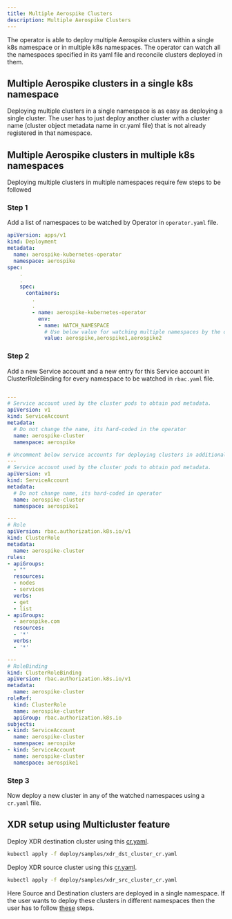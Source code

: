 ```yaml
---
title: Multiple Aerospike Clusters
description: Multiple Aerospike Clusters
---
```


The operator is able to deploy multiple Aerospike clusters within a single k8s namespace or in multiple k8s namespaces. The operator can watch all the namespaces specified in its yaml file and reconcile clusters deployed in them.

## Multiple Aerospike clusters in a single k8s namespace

Deploying multiple clusters in a single namespace is as easy as deploying a single cluster. The user has to just deploy another cluster with a cluster name (cluster object metadata name in cr.yaml file) that is not already registered in that namespace.

## Multiple Aerospike clusters in multiple k8s namespaces

Deploying multiple clusters in multiple namespaces require few steps to be followed

### Step 1

Add a list of namespaces to be watched by Operator in `operator.yaml` file.

```yaml
apiVersion: apps/v1
kind: Deployment
metadata:
  name: aerospike-kubernetes-operator
  namespace: aerospike
spec:
    .
    .
    spec:
      containers:
        .
        .
        - name: aerospike-kubernetes-operator
          env:
          - name: WATCH_NAMESPACE
            # Use below value for watching multiple namespaces by the operator
            value: aerospike,aerospike1,aerospike2
```

### Step 2

Add a new Service account and a new entry for this Service account in ClusterRoleBinding for every namespace to be watched in `rbac.yaml` file.

```yaml

---
# Service account used by the cluster pods to obtain pod metadata.
apiVersion: v1
kind: ServiceAccount
metadata:
  # Do not change the name, its hard-coded in the operator
  name: aerospike-cluster
  namespace: aerospike

# Uncomment below service accounts for deploying clusters in additional namespaces
---
# Service account used by the cluster pods to obtain pod metadata.
apiVersion: v1
kind: ServiceAccount
metadata:
  # Do not change name, its hard-coded in operator
  name: aerospike-cluster
  namespace: aerospike1

---
# Role
apiVersion: rbac.authorization.k8s.io/v1
kind: ClusterRole
metadata:
  name: aerospike-cluster
rules:
- apiGroups:
  - ""
  resources:
  - nodes
  - services
  verbs:
  - get
  - list
- apiGroups:
  - aerospike.com
  resources:
  - '*'
  verbs:
  - '*'

---
# RoleBinding
kind: ClusterRoleBinding
apiVersion: rbac.authorization.k8s.io/v1
metadata:
  name: aerospike-cluster
roleRef:
  kind: ClusterRole
  name: aerospike-cluster
  apiGroup: rbac.authorization.k8s.io
subjects:
- kind: ServiceAccount
  name: aerospike-cluster
  namespace: aerospike
- kind: ServiceAccount
  name: aerospike-cluster
  namespace: aerospike1

```

### Step 3

Now deploy a new cluster in any of the watched namespaces using a `cr.yaml` file.

## XDR setup using Multicluster feature

Deploy XDR destination cluster using this [cr.yaml](https://github.com/aerospike/aerospike-kubernetes-operator/tree/1.0.1/deploy/samples/xdr_dst_cluster_cr.yaml).

```sh
kubectl apply -f deploy/samples/xdr_dst_cluster_cr.yaml
```

Deploy XDR source cluster using this [cr.yaml](https://github.com/aerospike/aerospike-kubernetes-operator/tree/1.0.1/deploy/samples/xdr_src_cluster_cr.yaml).

```sh
kubectl apply -f deploy/samples/xdr_src_cluster_cr.yaml
```

Here Source and Destination clusters are deployed in a single namespace. If the user wants to deploy these clusters in different namespaces then the user has to follow [these](/cloud/kubernetes/operator/Multiple-Aerospike-clusters.md#multiple-aerospike-clusters-in-multiple-k8s-namespaces) steps.

